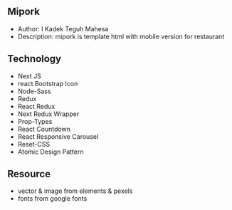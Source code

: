 ## Mipork

 - Author: I Kadek Teguh Mahesa
 - Description: mipork is template html with mobile version for restaurant

## Technology

- Next JS
- react Bootstrap Icon
- Node-Sass
- Redux
- React Redux
- Next Redux Wrapper
- Prop-Types
- React Countdown
- React Responsive Carousel
- Reset-CSS
- Atomic Design Pattern

## Resource
- vector & image from elements & pexels
- fonts from google fonts